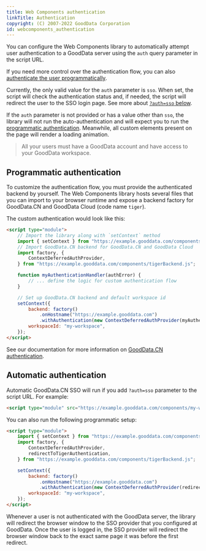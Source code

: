 ```yaml
---
title: Web Components authentication
linkTitle: Authentication
copyright: (C) 2007-2022 GoodData Corporation
id: webcomponents_authentication
---
```


You can configure the Web Components library to automatically attempt user authentication to a GoodData server using the
`auth` query parameter in the script URL.

If you need more control over the authentication flow, you can also [authenticate the user programmatically](#programmatic-authentication).

Currently, the only valid value for the `auth` parameter is `sso`. When set, the script will check the authentication
status and, if needed, the script will redirect the user to the SSO login page. See more about [`?auth=sso` below](#automatic-authentication).

If the `auth` parameter is not provided or has a value other than `sso`, the library will not
run the auto-authentication and will expect you to run the [programmatic authentication](#programmatic-authentication).
Meanwhile, all custom elements present on the page will render a loading animation.

> All your users must have a GoodData account and have access to your GoodData workspace.

## Programmatic authentication

To customize the authentication flow, you must provide the authenticated backend by yourself.
The Web Components library hosts several files that you can import to your browser runtime and expose
a backend factory for GoodData.CN and GoodData Cloud (code name `tiger`).

The custom authentication would look like this:

```html
<script type="module">
    // Import the library along with `setContext` method
    import { setContext } from "https://example.gooddata.com/components/my-workspace.js";
    // Import GoodData.CN backend for GoodData.CN and GoodData Cloud
    import factory, {
        ContextDeferredAuthProvider,
    } from "https://example.gooddata.com/components/tigerBackend.js";

    function myAuthenticationHandler(authError) {
        // ... define the logic for custom authentication flow
    }

    // Set up GoodData.CN backend and default workspace id
    setContext({
        backend: factory()
            .onHostname("https://example.gooddata.com")
            .withAuthentication(new ContextDeferredAuthProvider(myAuthenticationHandler)),
        workspaceId: "my-workspace",
    });
</script>
```

See our documentation for more information on [GoodData.CN authentication][2].

## Automatic authentication

Automatic GoodData.CN SSO will run if you add `?auth=sso` parameter to the script URL. For example:

```html
<script type="module" src="https://example.gooddata.com/components/my-workspace.js?auth=sso"></script>
```

You can also run the following programmatic setup:

```html
<script type="module">
    import { setContext } from "https://example.gooddata.com/components/my-workspace.js";
    import factory, {
        ContextDeferredAuthProvider,
        redirectToTigerAuthentication,
    } from "https://example.gooddata.com/components/tigerBackend.js";

    setContext({
        backend: factory()
            .onHostname("https://example.gooddata.com")
            .withAuthentication(new ContextDeferredAuthProvider(redirectToTigerAuthentication)),
        workspaceId: "my-workspace",
    });
</script>
```

Whenever a user is not authenticated with the GoodData server, the library will redirect the browser window to the
SSO provider that you configured at GoodData. Once the user is logged in, the SSO provider will redirect the browser window
back to the exact same page it was before the first redirect.

[2]: ../../../integrate_and_authenticate/cn_and_cloud_authentication/
